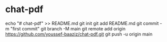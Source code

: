 # chat-pdf
echo "# chat-pdf" >> README.md
git init
git add README.md
git commit -m "first commit"
git branch -M main
git remote add origin https://github.com/youssef-baaziz/chat-pdf.git
git push -u origin main
